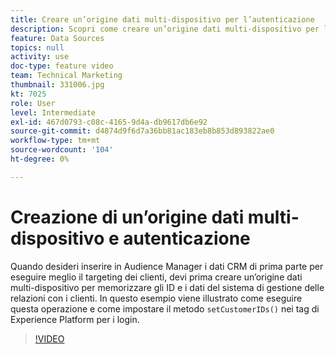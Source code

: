 ```yaml
---
title: Creare un’origine dati multi-dispositivo per l’autenticazione
description: Scopri come creare un’origine dati multi-dispositivo per l’autenticazione. Scopri come inserire in Audience Manager i dati CRM di prime parti per eseguire meglio il targeting dei clienti e impostare il metodo setCustomerIDs() nei tag di Platform per gli accessi.
feature: Data Sources
topics: null
activity: use
doc-type: feature video
team: Technical Marketing
thumbnail: 331006.jpg
kt: 7025
role: User
level: Intermediate
exl-id: 467d0793-c08c-4165-9d4a-db9617db6e92
source-git-commit: d4874d9f6d7a36bb81ac183eb8b853d893822ae0
workflow-type: tm+mt
source-wordcount: '104'
ht-degree: 0%

---
```


# Creazione di un’origine dati multi-dispositivo e autenticazione

Quando desideri inserire in Audience Manager i dati CRM di prima parte per eseguire meglio il targeting dei clienti, devi prima creare un’origine dati multi-dispositivo per memorizzare gli ID e i dati del sistema di gestione delle relazioni con i clienti. In questo esempio viene illustrato come eseguire questa operazione e come impostare il metodo `setCustomerIDs()` nei tag di Experience Platform per i login.

>[!VIDEO](https://video.tv.adobe.com/v/331006/?quality=12&learn=on)
